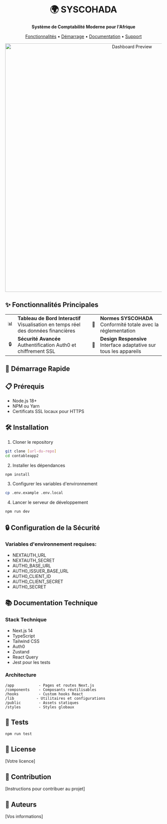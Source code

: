 <div align="center">
  <h1>🌍 SYSCOHADA</h1>
  <p><strong>Système de Comptabilité Moderne pour l'Afrique</strong></p>
  <p>
    <a href="#-fonctionnalités">Fonctionnalités</a> •
    <a href="#-démarrage-rapide">Démarrage</a> •
    <a href="#-documentation">Documentation</a> •
    <a href="#-support">Support</a>
  </p>
  <p align="center">
    <img src="public/dashboard-preview.png" alt="Dashboard Preview" width="800">
  </p>
</div>

## ✨ Fonctionnalités Principales

<div align="center">
  <table>
    <tr>
      <td align="center">📊</td>
      <td><strong>Tableau de Bord Interactif</strong><br/>Visualisation en temps réel des données financières</td>
      <td align="center">📜</td>
      <td><strong>Normes SYSCOHADA</strong><br/>Conformité totale avec la réglementation</td>
    </tr>
    <tr>
      <td align="center">🔒</td>
      <td><strong>Sécurité Avancée</strong><br/>Authentification Auth0 et chiffrement SSL</td>
      <td align="center">📱</td>
      <td><strong>Design Responsive</strong><br/>Interface adaptative sur tous les appareils</td>
    </tr>
  </table>
</div>

## 🚀 Démarrage Rapide

## 📋 Prérequis

- Node.js 18+
- NPM ou Yarn
- Certificats SSL locaux pour HTTPS

## 🛠 Installation

1. Cloner le repository

```bash
git clone [url-du-repo]
cd contableapp2
```

2. Installer les dépendances

```bash
npm install
```

3. Configurer les variables d'environnement

```bash
cp .env.example .env.local
```

4. Lancer le serveur de développement

```bash
npm run dev
```

## 🔒 Configuration de la Sécurité

### Variables d'environnement requises:

- NEXTAUTH_URL
- NEXTAUTH_SECRET
- AUTH0_BASE_URL
- AUTH0_ISSUER_BASE_URL
- AUTH0_CLIENT_ID
- AUTH0_CLIENT_SECRET
- AUTH0_SECRET

## 📚 Documentation Technique

### Stack Technique

- Next.js 14
- TypeScript
- Tailwind CSS
- Auth0
- Zustand
- React Query
- Jest pour les tests

### Architecture

```
/app           - Pages et routes Next.js
/components    - Composants réutilisables
/hooks         - Custom hooks React
/lib          - Utilitaires et configurations
/public        - Assets statiques
/styles        - Styles globaux
```

## 🧪 Tests

```bash
npm run test
```

## 📝 License

[Votre licence]

## 🤝 Contribution

[Instructions pour contribuer au projet]

## 👥 Auteurs

[Vos informations]
